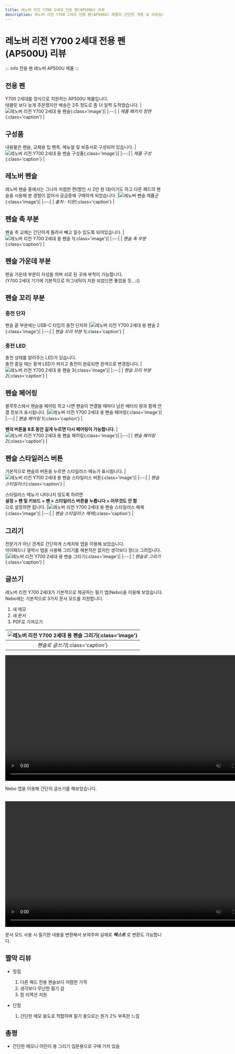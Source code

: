 ```yaml
---
title: 레노버 리전 Y700 2세대 전용 펜(AP500U) 리뷰
description: 레노버 리전 Y700 2세대 전용 펜(AP500U) 제품의 간단한 개봉 및 리뷰입니다.
---
```

# 레노버 리전 Y700 2세대 전용 펜(AP500U) 리뷰

::: info 전용 펜
레노버 AP500U  제품
:::

## 전용 펜
Y700 2세대를 정식으로 지원하는 AP500U 제품입니다.\
태블릿 보다 늦게 주문했지만 배송은 2주 정도로 좀 더 일찍 도착했습니다.
|![레노버 리전 Y700 2세대 용 펜슬](./images/pen/front.webp){:class='image'}|
|:--:|
| *제품 패키지 정면*{:class='caption'} |

## 구성품
내용물은 펜슬, 교체용 팁 펜촉, 메뉴얼 및 보증서로 구성되어 있습니다.
|![레노버 리전 Y700 2세대 용 펜슬 구성품](./images/pen/components.webp){:class='image'}|
|:--:|
| *제품 구성*{:class='caption'} |

## 레노버 펜슬
레노버 펜슬 중에서는 그나마 저렴한 편(할인 시 2만 원 대)이기도 하고 다른 패드의 펜슬을 사용해 본 경험이 없어서 궁금증에 구매하게 되었습니다.
|![레노버 펜슬 제품군](./images/pen/pencil.webp){:class='image'}|
|:--:|
| *출처 : 티몬*{:class='caption'} |

## 펜슬 촉 부분
펜슬 촉 교체는 간단하게 돌려서 빼고 낄수 있도록 되어있습니다.
|![레노버 리전 Y700 2세대 용 펜슬 1](./images/pen/tip.webp){:class='image'}|
|:--:|
| *펜슬 촉 부분*{:class='caption'} |

## 펜슬 가운데 부분
펜슬 가운데 부분이 자성을 띄며 쇠로 된 곳에 부착이 가능합니다.\
(Y700 2세대 기기에 기본적으로 마그네틱이 지원 되었으면 좋았을 듯...:()

## 펜슬 꼬리 부분
### 충전 단자
펜슬 끝 부분에는 USB-C 타입의 충전 단자와
|![레노버 리전 Y700 2세대 용 펜슬 2](./images/pen/charge.webp){:class='image'}|
|:--:|
| *펜슬 꼬리 부분 1*{:class='caption'} |

### 충전 LED
충전 상태를 알려주는 LED가 있습니다.\
충전 중일 때는 황색 LED가 켜지고 충전이 완료되면 흰색으로 변경됩니다.
|![레노버 리전 Y700 2세대 용 펜슬 3](./images/pen/led.webp){:class='image'}|
|:--:|
| *펜슬 꼬리 부분 2*{:class='caption'} |

## 펜슬 페어링
블루투스에서 펜슬을 페어링 하고 나면 펜슬이 연결될 때마다 남은 배터리 량과 함께 연결 정보가 표시됩니다.
|![레노버 리전 Y700 2세대 용 펜슬 페어링](./images/pen/connect.webp){:class='image'}|
|:--:|
| *펜슬 페어링 1*{:class='caption'} |

**펜의 버튼을 8초 동안 길게 누르면 다시 페어링이 가능합니다.**
|![레노버 리전 Y700 2세대 용 펜슬 페어링](./images/pen/pairing.webp){:class='image'}|
|:--:|
| *펜슬 페어링 2*{:class='caption'} |

## 펜슬 스타일러스 버튼
기본적으로 펜슬의 버튼을 누르면 스타일러스 메뉴가 표시됩니다.
|![레노버 리전 Y700 2세대 용 펜슬 스타일러스 버튼](./images/pen/button.webp){:class='image'}|
|:--:|
| *펜슬 스타일러스*{:class='caption'} |

스타일러스 메뉴가 나타나지 않도록 하려면\
**설정 > 펜 및 키보드 > 펜 > 스타일러스 버튼을 누릅니다 > 아무것도 안 함**\
으로 설정하면 됩니다.
|![레노버 리전 Y700 2세대 용 펜슬 스타일러스 해제](./images/pen/stylus.webp){:class='image'}|
|:--:|
| *펜슬 스타일러스 해제*{:class='caption'} |

## 그리기
전문가가 아닌 관계로 간단하게 스케치북 앱을 이용해 보았습니다.\
아이패드나 갤럭시 탭을 사용해 그리기를 해본적은 없지만 생각보다 잘(:)) 그려집니다.
|![레노버 리전 Y700 2세대 용 펜슬 그리기](./images/pen/drawing.webp){:class='image'}|
|:--:|
| *펜슬로 그리기*{:class='caption'} |

## 글쓰기
레노버 리전 Y700 2세대가 기본적으로 제공하는 필기 앱(Nebo)을 이용해 보았습니다.\
Nebo에는 기본적으로 3가지 문서 모드를 지원합니다.
1. 새 메모
1. 새 문서
1. PDF로 가져오기

|![레노버 리전 Y700 2세대 용 펜슬 그리기](./images/pen/nebo.webp){:class='image'}|
|:--:|
| *펜슬로 글쓰기*{:class='caption'} |

<p>
    <video width="800" playbackRate="2" muted autoplay loop playsinline>
    <source src="./images/pen/nebo_video.mp4" type="video/mp4" >
    </video>
</p>
Nebo 앱을 이용해 간단히 글쓰기를 해보았습니다.

<br />
<br />
<p>
    <video width="800" playbackRate="2" muted autoplay loop playsinline>
    <source src="./images/pen/nebo_video2.mp4" type="video/mp4" >
    </video>
</p>

문서 모드 사용 시 필기한 내용을 변환해서 보여주며 실제로 ***텍스트*** 로 변환도 가능합니다.

## 짤막 리뷰
* 장점
    1. 다른 패드 전용 펜슬보다 저렴한 가격
    1. 생각보다 무난한 필기 감
    1. 팜 리젝션 지원

* 단점
    1. 간단한 메모 용도로 적합하며 필기 용으로는 뭔가 2% 부족한 느낌

## 총평
* 간단한 메모나 어린이 용 그리기 입문용으로 구매 가치 있음